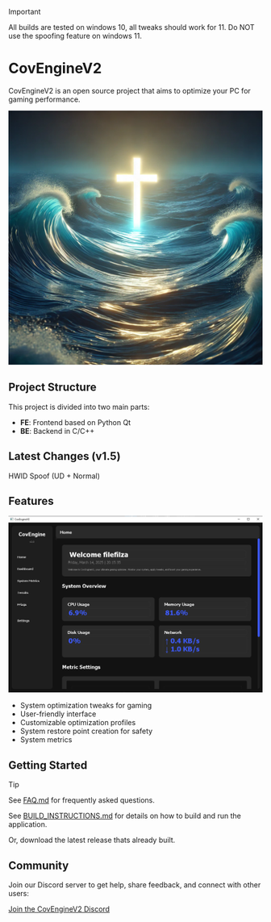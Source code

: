 > [!IMPORTANT]  
> All builds are tested on windows 10, all tweaks should work for 11. Do NOT use the spoofing feature on windows 11.
# CovEngineV2

CovEngineV2 is an open source project that aims to optimize your PC for gaming performance.

![CovEngineV2 Screenshot](./image%20(2).png)

## Project Structure

This project is divided into two main parts:

- **FE**: Frontend based on Python Qt
- **BE**: Backend in C/C++

## Latest Changes (v1.5)

HWID Spoof (UD + Normal)

## Features

![CovEngineV2 Screenshot](./latestv1.5.PNG)

- System optimization tweaks for gaming
- User-friendly interface
- Customizable optimization profiles
- System restore point creation for safety
- System metrics

## Getting Started
> [!TIP]
> See [FAQ.md](./FAQ.md) for frequently asked questions.

See [BUILD_INSTRUCTIONS.md](./BUILD_INSTRUCTIONS.md) for details on how to build and run the application.

Or, download the latest release thats already built.

## Community

Join our Discord server to get help, share feedback, and connect with other users:

[Join the CovEngineV2 Discord](https://discord.gg/hgDCbT7G)
